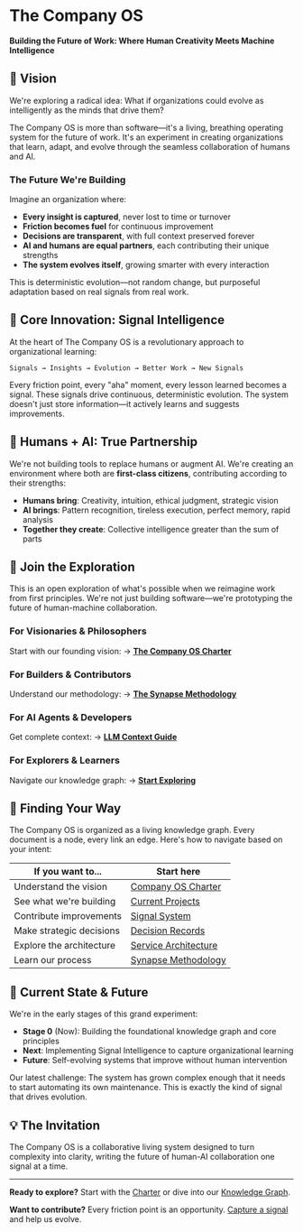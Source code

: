 # The Company OS

**Building the Future of Work: Where Human Creativity Meets Machine Intelligence**

## 🌟 Vision

We're exploring a radical idea: What if organizations could evolve as intelligently as the minds that drive them?

The Company OS is more than software—it's a living, breathing operating system for the future of work. It's an experiment in creating organizations that learn, adapt, and evolve through the seamless collaboration of humans and AI.

### The Future We're Building

Imagine an organization where:

- **Every insight is captured**, never lost to time or turnover
- **Friction becomes fuel** for continuous improvement
- **Decisions are transparent**, with full context preserved forever
- **AI and humans are equal partners**, each contributing their unique strengths
- **The system evolves itself**, growing smarter with every interaction

This is deterministic evolution—not random change, but purposeful adaptation based on real signals from real work.

## 🧠 Core Innovation: Signal Intelligence

At the heart of The Company OS is a revolutionary approach to organizational learning:

```
Signals → Insights → Evolution → Better Work → New Signals
```

Every friction point, every "aha" moment, every lesson learned becomes a signal. These signals drive continuous, deterministic evolution. The system doesn't just store information—it actively learns and suggests improvements.

## 🤝 Humans + AI: True Partnership

We're not building tools to replace humans or augment AI. We're creating an environment where both are **first-class citizens**, contributing according to their strengths:

- **Humans bring**: Creativity, intuition, ethical judgment, strategic vision
- **AI brings**: Pattern recognition, tireless execution, perfect memory, rapid analysis
- **Together they create**: Collective intelligence greater than the sum of parts

## 🚀 Join the Exploration

This is an open exploration of what's possible when we reimagine work from first principles. We're not just building software—we're prototyping the future of human-machine collaboration.

### For Visionaries & Philosophers

Start with our founding vision:
→ **[The Company OS Charter](os/domains/charters/data/company-os.charter.md)**

### For Builders & Contributors

Understand our methodology:
→ **[The Synapse Methodology](os/domains/processes/data/synapse.methodology.md)**

### For AI Agents & Developers

Get complete context:
→ **[LLM Context Guide](LLM-CONTEXT.md)**

### For Explorers & Learners

Navigate our knowledge graph:
→ **[Start Exploring](os/README.md)**

## 🧭 Finding Your Way

The Company OS is organized as a living knowledge graph. Every document is a node, every link an edge. Here's how to navigate based on your intent:

| If you want to... | Start here |
|-------------------|------------|
| Understand the vision | [Company OS Charter](os/domains/charters/data/company-os.charter.md) |
| See what we're building | [Current Projects](work/domains/projects/README.md) |
| Contribute improvements | [Signal System](work/domains/signals/data/signal-template.md) |
| Make strategic decisions | [Decision Records](work/domains/decisions/README.md) |
| Explore the architecture | [Service Architecture](os/domains/charters/data/service-architecture.charter.md) |
| Learn our process | [Synapse Methodology](os/domains/processes/data/synapse.methodology.md) |

## 🔮 Current State & Future

We're in the early stages of this grand experiment:

- **Stage 0** (Now): Building the foundational knowledge graph and core principles
- **Next**: Implementing Signal Intelligence to capture organizational learning
- **Future**: Self-evolving systems that improve without human intervention

Our latest challenge: The system has grown complex enough that it needs to start automating its own maintenance. This is exactly the kind of signal that drives evolution.

## 💡 The Invitation

The Company OS is a collaborative living system designed to turn complexity into clarity, writing the future of human-AI collaboration one signal at a time.

---

**Ready to explore?** Start with the [Charter](os/domains/charters/data/company-os.charter.md) or dive into our [Knowledge Graph](os/README.md).

**Want to contribute?** Every friction point is an opportunity. [Capture a signal](work/domains/signals/data/signal-template.md) and help us evolve.
